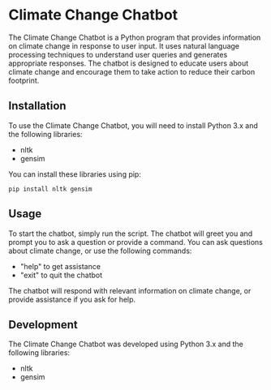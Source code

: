 # Climate Change Chatbot

The Climate Change Chatbot is a Python program that provides information on climate change in response to user input. It uses natural language processing techniques to understand user queries and generates appropriate responses. The chatbot is designed to educate users about climate change and encourage them to take action to reduce their carbon footprint.

## Installation

To use the Climate Change Chatbot, you will need to install Python 3.x and the following libraries:

- nltk
- gensim

You can install these libraries using pip:

```
pip install nltk gensim
```

## Usage

To start the chatbot, simply run the script.
The chatbot will greet you and prompt you to ask a question or provide a command. You can ask questions about climate change, or use the following commands:

- "help" to get assistance
- "exit" to quit the chatbot

The chatbot will respond with relevant information on climate change, or provide assistance if you ask for help.

## Development

The Climate Change Chatbot was developed using Python 3.x and the following libraries:

- nltk
- gensim
